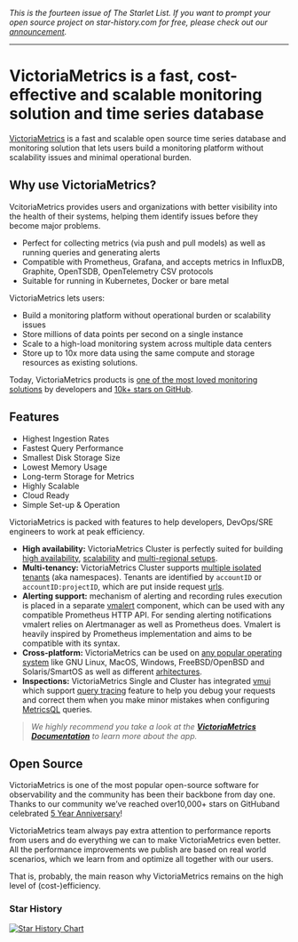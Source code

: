 *This is the fourteen issue of The Starlet List. If you want to prompt your open source project on star-history.com for free, please check out our [announcement](/blog/list-your-open-source-project).*

---

# VictoriaMetrics is a fast, cost-effective and scalable monitoring solution and time series database

[VictoriaMetrics](https://victoriametrics.com/) is a fast and scalable open source time series database and monitoring solution that lets users build a monitoring platform without scalability issues and minimal operational burden.

## Why use VictoriaMetrics?

VcitoriaMetrics provides users and organizations with better visibility into the health of their systems, helping them identify issues before they become major problems.

- Perfect for collecting metrics (via push and pull models) as well as running queries and generating alerts
- Compatible with Prometheus, Grafana, and accepts metrics in InfluxDB, Graphite, OpenTSDB, OpenTelemetry CSV protocols
- Suitable for running in Kubernetes, Docker or bare metal

VictoriaMetrics lets users:
- Build a monitoring platform without operational burden or scalability issues
- Store millions of data points per second on a single instance
- Scale to a high-load monitoring system across multiple data centers
- Store up to 10x more data using the same compute and storage resources as existing solutions.

Today, VictoriaMetrics products is [one of the most loved monitoring solutions](https://docs.victoriametrics.com/CaseStudies.html) by developers and [10k+ stars on GitHub](https://github.com/VictoriaMetrics/VictoriaMetrics).

## Features

- Highest Ingestion Rates
- Fastest Query Performance
- Smallest Disk Storage Size
- Lowest Memory Usage
- Long-term Storage for Metrics
- Highly Scalable
- Cloud Ready
- Simple Set-up & Operation

VictoriaMetrics is packed with features to help developers, DevOps/SRE engineers to work at peak efficiency.

- **High availability:** VictoriaMetrics Cluster is perfectly suited for building [high availability](https://docs.victoriametrics.com/Cluster-VictoriaMetrics.html#high-availability), [scalability](https://docs.victoriametrics.com/Cluster-VictoriaMetrics.html#cluster-resizing-and-scalability) and [multi-regional setups](https://docs.victoriametrics.com/guides/multi-regional-setup-dedicated-regions.html).
- **Multi-tenancy:** VictoriaMetrics Cluster supports [multiple isolated tenants](https://docs.victoriametrics.com/Cluster-VictoriaMetrics.html#multitenancy) (aka namespaces). Tenants are identified by `accountID` or `accountID:projectID`, which are put inside request [urls](https://docs.victoriametrics.com/Cluster-VictoriaMetrics.html#url-format).
- **Alerting support:** mechanism of alerting and recording rules execution is placed in a separate [vmalert](https://docs.victoriametrics.com/vmalert.html) component, which can be used with any compatible Prometheus HTTP API. For sending alerting notifications vmalert relies on Alertmanager as well as Prometheus does. Vmalert is heavily inspired by Prometheus implementation and aims to be compatible with its syntax.
- **Cross-platform:** VictoriaMetrics can be used on [any popular operating system](https://docs.victoriametrics.com/BestPractices.html#operating-system) like GNU Linux, MacOS, Windows, FreeBSD/OpenBSD and Solaris/SmartOS as well as different [arhitectures](https://docs.victoriametrics.com/BestPractices.html#supported-architectures).
- **Inspections:** VictoriaMetrics Single and Cluster has integrated [vmui](https://docs.victoriametrics.com/Single-server-VictoriaMetrics.html#vmui) which support [query tracing](https://docs.victoriametrics.com/#query-tracing) feature to help you debug your requests and correct them when you make minor mistakes when configuring [MetricsQL](https://docs.victoriametrics.com/MetricsQL.html) queries.

> _We highly recommend you take a look at the [**VictoriaMetrics Documentation**](https://docs.victoriametrics.com/) to learn more about the app._

## Open Source

VictoriaMetrics is one of the most popular open-source software for observability and the community has been their backbone from day one. Thanks to our community we’ve reached over10,000+ stars on GitHuband celebrated [5 Year Anniversary](https://victoriametrics.com/blog/5-year-anniversary-celebrations/)!

VictoriaMetrics team always pay extra attention to performance reports from users and do everything we can to make VictoriaMetrics even better. All the performance improvements we publish are based on real world scenarios, which we learn from and optimize all together with our users.

That is, probably, the main reason why VictoriaMetrics remains on the high level of (cost-)efficiency.

### Star History

[![Star History Chart](https://api.star-history.com/svg?repos=VictoriaMetrics/VictoriaMetrics&type=Date)](https://star-history.com/#VictoriaMetrics/VictoriaMetrics&Date)